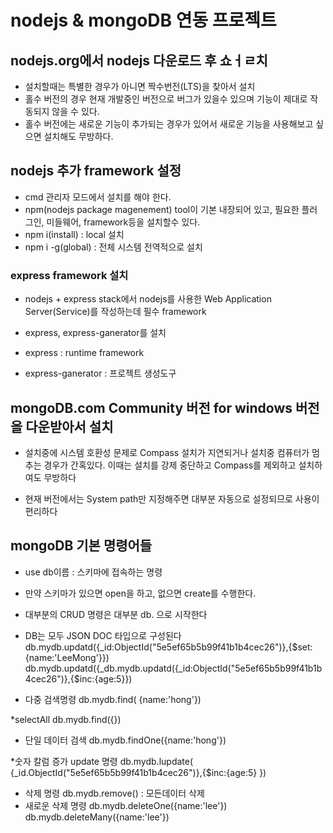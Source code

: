 # nodejs & mongoDB 연동 프로젝트

## nodejs.org에서 nodejs 다운로드 후 쇼ㅓㄹ치
* 설치할때는 특별한 경우가 아니면 짝수번전(LTS)을 찾아서 설치
* 홀수 버전의 경우 현재 개발중인 버전으로 버그가 있을수 있으며 기능이 제대로 작동되지 않을 수 있다.
* 홀수 버전에는 새로운 기능이 추가되는 경우가 있어서 새로운 기능을 사용해보고 싶으면 설치해도 무방하다.

## nodejs 추가 framework 설정
* cmd 관리자 모드에서 설치를 해야 한다.
* npm(nodejs package magenement) tool이 기본 내장되어 있고, 필요한 플러그인, 미들웨어, framework등을 설치할수 있다.
* npm i(install) : local 설치
* npm i -g(global) : 전체 시스템 전역적으로 설치

### express framework 설치
* nodejs + express stack에서 nodejs를 사용한 Web Application Server(Service)를 작성하는데 필수 framework

* express, express-ganerator를 설치
* express : runtime framework
* express-ganerator : 프로젝트 생성도구

## mongoDB.com Community 버전 for windows 버전을 다운받아서 설치
* 설치중에 시스템 호환성 문제로 Compass 설치가 지연되거나 설치중 컴퓨터가 멈추는 경우가 간혹있다. 이때는 설치를 강제 중단하고 Compass를 제외하고 설치하여도 무방하다

* 현재 버전에서는 System path만 지정해주면 대부분 자동으로 설정되므로 사용이 편리하다

## mongoDB 기본 명령어들
* use db이름 : 스키마에 접속하는 명령
- 만약 스키마가 있으면 open을 하고, 없으면 create를 수행한다.
* 대부분의 CRUD 명령은 대부분 db. 으로 시작한다
* DB는 모두 JSON DOC 타입으로 구성된다
db.mydb.updatd({_id:ObjectId("5e5ef65b5b99f41b1b4cec26")},{$set:{name:'LeeMong'}})
db.mydb.updatd({_db.mydb.updatd({_id:ObjectId("5e5ef65b5b99f41b1b4cec26")},{$inc:{age:5}})

* 다중 검색명령
	db.mydb.find( {name:'hong'})

*selectAll
	db.mydb.find({})

* 단일 데이터 검색
	db.mydb.findOne({name:'hong'})

*숫자 칼럼 증가  update 명령
	db.mydb.lupdate(
		{_id.ObjectId("5e5ef65b5b99f41b1b4cec26")},{$inc:{age:5}
	})

* 삭제 명령
	db.mydb.remove() : 모든데이터 삭제
* 새로운 삭제 명령
	db.mydb.deleteOne({name:'lee'})
	db.mydb.deleteMany({name:'lee'})
